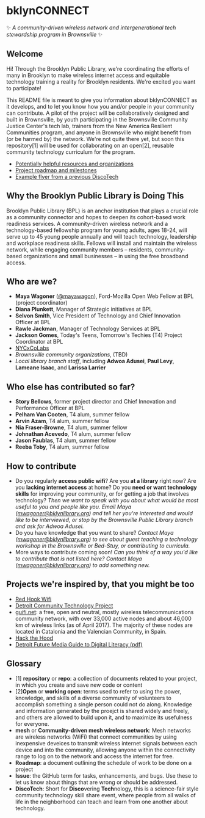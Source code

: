 # bklynCONNECT
✨ _A community-driven wireless network and intergenerational tech stewardship program in Brownsville_ ✨

## Welcome
Hi! Through the Brooklyn Public Library, we're coordinating the efforts of many in Brooklyn to make wireless internet access and equitable technology training a reality for Brooklyn residents. We're excited you want to participate!

This README file is meant to give you information about bklynCONNECT as it develops, and to let you know how you and/or people in your community can contribute. A pilot of the project will be collaboratively designed and built in Brownsville, by youth participating in the Brownsville Community Justice Center's tech lab, trainers from the New America Resilient Communities program, and anyone in Brownsville who might benefit from (or be harmed by) the network. We're not quite there yet, but soon this repository\[1\] will be used for collaborating on an open[2], reusable community technology curriculum for the program. 

- [Potentially helpful resources and organizations](brownsville-resources.md)
- [Project roadmap and milestones](roadmap.md)
- [Example flyer from a previous DiscoTech](sf-discotech-flyer-2014.png)

## Why the Brooklyn Public Library is Doing This
Brooklyn Public Library (BPL) is an anchor institution that plays a crucial role as a community connector and hopes to deepen its cohort-based work readiness services. A community-driven wireless network and a technology-based fellowship program for young adults, ages 18-24, will serve up to 45 young people annually and will teach technology, leadership and workplace readiness skills. Fellows will install and maintain the wireless network, while engaging community members – residents, community-based organizations and small businesses – in using the free broadband access.

## Who are we?
- **Maya Wagoner** ([@mayawagon](https://github.com/mayawagon)), Ford-Mozilla Open Web Fellow at BPL (project coordinator)
- **Diana Plunkett**, Manager of Strategic initiatives at BPL
- **Selvon Smith**, Vice President of Technology and Chief Innovation Officer at BPL
- **Rawle Jackman**, Manager of Technology Services at BPL
- **Jackson Gomes**, Today's Teens, Tomorrow's Techies (T4) Project Coordinator at BPL
- [NYCxCoLabs](http://www.nyc.gov/html/nycx/index.html)
- _Brownsville community organizations_, (TBD)
- _Local library branch staff_, including **Adwoa Adusei**, **Paul Levy**, **Lameane Isaac**, and **Larissa Larrier**

## Who else has contributed so far?
- **Story Bellows**, former project director and Chief Innovation and Performance Officer at BPL
- **Pelham Van Cooten**, T4 alum, summer fellow
- **Arvin Azam**, T4 alum, summer fellow
- **Nia Fraser-Browne**, T4 alum, summer fellow
- **Johnathan Acevedo**, T4 alum, summer fellow
- **Jason Faublas**, T4 alum, summer fellow
- **Reeba Toby**, T4 alum, summer fellow

## How to contribute
- Do you regularly **access public wifi**? Are you **at a library** right now? Are you **lacking internet access** at home? Do you **need or want technology skills** for improving your community, or for getting a job that involves technology? _Then we want to speak with you about what would be most useful to you and people like you. Email Maya (mwagoner@bklynlibrary.org) and tell her you're interested and would like to be interviewed, or stop by the Brownsville Public Library branch and ask for Adwoa Adusei._
- Do you have knowledge that you want to share? _Contact Maya (mwagoner@bklynlibrary.org) to see about guest teaching a technology workshop in the Brownsville or Bed-Stuy, or contributing to curricula._
- More ways to contribute coming soon! _Can you think of a way you'd like to contribute that is not listed here? Contact Maya (mwagoner@bklynlibrary.org) to add something new._

## Projects we're inspired by, that you might be too
- [Red Hook Wifi](http://redhookwifi.org/)
- [Detroit Community Technology Project](https://www.alliedmedia.org/dctp)
- [guifi.net](https://guifi.net/): a free, open and neutral, mostly wireless telecommunications community network, with over 33,000 active nodes and about 46,000 km of wireless links (as of April 2017). The majority of these nodes are located in Catalonia and the Valencian Community, in Spain.
- [Hack the Hood](http://www.hackthehood.org/)
- [Detroit Future Media Guide to Digital Literacy (pdf)](https://www.alliedmedia.org/files/dfm_final_web.pdf)

## Glossary
- \[1\] **repository** or **repo**: a collection of documents related to your project, in which you create and save new code or content
- \[2\]**Open** or **working open**: terms used to refer to using the power, knowledge, and skills of a diverse community of volunteers to accomplish something a single person could not do along. Knowledge and information generated by the proejct is shared widely and freely, and others are allowed to build upon it, and to maximize its usefulness for everyone.  
- **mesh** or **Community-driven mesh wireless network**: Mesh networks are wireless networks (WiFi) that connect communities by using inexpensive deveices to transmit wireless internet signals between each device and into the community, allowing anyone within the connectivity range to log on to the network and access the internet for free. 
- **Roadmap**: a document outlining the schedule of work to be done on a project
- **Issue**: the GitHub term for tasks, enhancements, and bugs. Use these to let us know about things that are wrong or should be addressed. 
- **DiscoTech**: Short for **Disco**vering **Tech**nology, this is a science-fair style community technology skill share event, where people from all walks of life in the neighborhood can teach and learn from one another about technology. 
